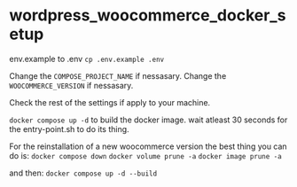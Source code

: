 # wordpress_woocommerce_docker_setup

env.example to .env
`cp .env.example .env`

Change the `COMPOSE_PROJECT_NAME` if nessasary.
Change the `WOOCOMMERCE_VERSION` if nessasary.

Check the rest of the settings if apply to your machine.

`docker compose up -d` to build the docker image. wait atleast 30 seconds for the entry-point.sh to do its thing.


For the reinstallation of a new woocommerce version the best thing you can do is: 
`docker compose down`
`docker volume prune -a` 
`docker image prune -a`

and then: 
`docker compose up -d --build`






